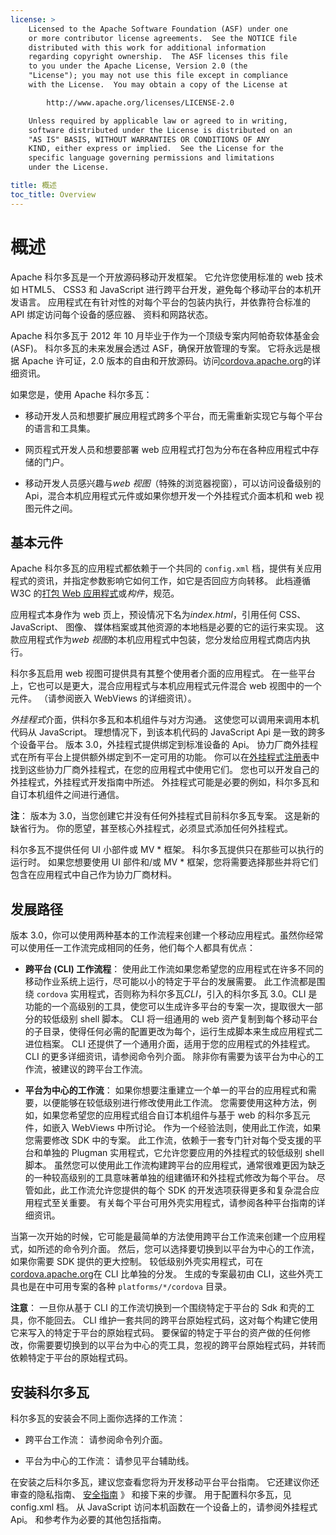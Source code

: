 ```yaml
---
license: >
    Licensed to the Apache Software Foundation (ASF) under one
    or more contributor license agreements.  See the NOTICE file
    distributed with this work for additional information
    regarding copyright ownership.  The ASF licenses this file
    to you under the Apache License, Version 2.0 (the
    "License"); you may not use this file except in compliance
    with the License.  You may obtain a copy of the License at

        http://www.apache.org/licenses/LICENSE-2.0

    Unless required by applicable law or agreed to in writing,
    software distributed under the License is distributed on an
    "AS IS" BASIS, WITHOUT WARRANTIES OR CONDITIONS OF ANY
    KIND, either express or implied.  See the License for the
    specific language governing permissions and limitations
    under the License.

title: 概述
toc_title: Overview
---
```


# 概述

Apache 科尔多瓦是一个开放源码移动开发框架。 它允许您使用标准的 web 技术如 HTML5、 CSS3 和 JavaScript 进行跨平台开发，避免每个移动平台的本机开发语言。 应用程式在有针对性的对每个平台的包装内执行，并依靠符合标准的 API 绑定访问每个设备的感应器、 资料和网路状态。

Apache 科尔多瓦于 2012 年 10 月毕业于作为一个顶级专案内阿帕奇软体基金会 (ASF)。 科尔多瓦的未来发展会透过 ASF，确保开放管理的专案。 它将永远是根据 Apache 许可证，2.0 版本的自由和开放源码。访问[cordova.apache.org][1]的详细资讯。

 [1]: http://cordova.apache.org

如果您是，使用 Apache 科尔多瓦：

*   移动开发人员和想要扩展应用程式跨多个平台，而无需重新实现它与每个平台的语言和工具集。

*   网页程式开发人员和想要部署 web 应用程式打包为分布在各种应用程式中存储的门户。

*   移动开发人员感兴趣与*web 视图*（特殊的浏览器视窗），可以访问设备级别的 Api，混合本机应用程式元件或如果你想开发一个外挂程式介面本机和 web 视图元件之间。

## 基本元件

Apache 科尔多瓦的应用程式都依赖于一个共同的 `config.xml` 档，提供有关应用程式的资讯，并指定参数影响它如何工作，如它是否回应方向转移。 此档遵循 W3C 的[打包 Web 应用程式][2]或*构件*，规范。

 [2]: http://www.w3.org/TR/widgets/

应用程式本身作为 web 页上，预设情况下名为*index.html*，引用任何 CSS、 JavaScript、 图像、 媒体档案或其他资源的本地档是必要的它的运行来实现。 这款应用程式作为*web 视图*的本机应用程式中包装，您分发给应用程式商店内执行。

科尔多瓦启用 web 视图可提供具有其整个使用者介面的应用程式。 在一些平台上，它也可以是更大，混合应用程式与本机应用程式元件混合 web 视图中的一个元件。 （请参阅嵌入 WebViews 的详细资讯）。

*外挂程式*介面，供科尔多瓦和本机组件与对方沟通。 这使您可以调用来调用本机代码从 JavaScript。 理想情况下，到该本机代码的 JavaScript Api 是一致的跨多个设备平台。 版本 3.0，外挂程式提供绑定到标准设备的 Api。 协力厂商外挂程式在所有平台上提供额外绑定到不一定可用的功能。 你可以在[外挂程式注册表][3]中找到这些协力厂商外挂程式，在您的应用程式中使用它们。 您也可以开发自己的外挂程式，外挂程式开发指南中所述。 外挂程式可能是必要的例如，科尔多瓦和自订本机组件之间进行通信。

 [3]: http://plugins.cordova.io

**注**： 版本为 3.0，当您创建它并没有任何外挂程式目前科尔多瓦专案。 这是新的缺省行为。 你的愿望，甚至核心外挂程式，必须显式添加任何外挂程式。

科尔多瓦不提供任何 UI 小部件或 MV * 框架。 科尔多瓦提供只在那些可以执行的运行时。 如果您想要使用 UI 部件和/或 MV * 框架，您将需要选择那些并将它们包含在应用程式中自己作为协力厂商材料。

## 发展路径

版本 3.0，你可以使用两种基本的工作流程来创建一个移动应用程式。虽然你经常可以使用任一工作流完成相同的任务，他们每个人都具有优点：

*   **跨平台 (CLI) 工作流程**： 使用此工作流如果您希望您的应用程式在许多不同的移动作业系统上运行，尽可能以小的特定于平台的发展需要。 此工作流都是围绕 `cordova` 实用程式，否则称为科尔多瓦*CLI*，引入的科尔多瓦 3.0。CLI 是功能的一个高级别的工具，使您可以生成许多平台的专案一次，提取很大一部分的较低级别 shell 脚本。 CLI 将一组通用的 web 资产复制到每个移动平台的子目录，使得任何必需的配置更改为每个，运行生成脚本来生成应用程式二进位档案。 CLI 还提供了一个通用介面，适用于您的应用程式的外挂程式。CLI 的更多详细资讯，请参阅命令列介面。 除非你有需要为该平台为中心的工作流，被建议的跨平台工作流。

*   **平台为中心的工作流**： 如果你想要注重建立一个单一的平台的应用程式和需要，以便能够在较低级别进行修改使用此工作流。 您需要使用这种方法，例如，如果您希望您的应用程式组合自订本机组件与基于 web 的科尔多瓦元件，如嵌入 WebViews 中所讨论。 作为一个经验法则，使用此工作流，如果您需要修改 SDK 中的专案。 此工作流，依赖于一套专门针对每个受支援的平台和单独的 Plugman 实用程式，它允许您要应用的外挂程式的较低级别 shell 脚本。 虽然您可以使用此工作流构建跨平台的应用程式，通常很难更因为缺乏的一种较高级别的工具意味著单独的组建循环和外挂程式修改为每个平台。 尽管如此，此工作流允许您提供的每个 SDK 的开发选项获得更多和复杂混合应用程式至关重要。 有关每个平台可用外壳实用程式，请参阅各种平台指南的详细资讯。

当第一次开始的时候，它可能是最简单的方法使用跨平台工作流来创建一个应用程式，如所述的命令列介面。 然后，您可以选择要切换到以平台为中心的工作流，如果你需要 SDK 提供的更大控制。 较低级别外壳实用程式，可在[cordova.apache.org][1]在 CLI 比单独的分发。 生成的专案最初由 CLI，这些外壳工具也是在中可用专案的各种 `platforms/*/cordova` 目录。

**注意**： 一旦你从基于 CLI 的工作流切换到一个围绕特定于平台的 Sdk 和壳的工具，你不能回去。 CLI 维护一套共同的跨平台原始程式码，这对每个构建它使用它来写入的特定于平台的原始程式码。 要保留的特定于平台的资产做的任何修改，你需要要切换到的以平台为中心的壳工具，忽视的跨平台原始程式码，并转而依赖特定于平台的原始程式码。

## 安装科尔多瓦

科尔多瓦的安装会不同上面你选择的工作流：

*   跨平台工作流： 请参阅命令列介面。

*   平台为中心的工作流： 请参见平台辅助线。

在安装之后科尔多瓦，建议您查看您将为开发移动平台平台指南。 它还建议你还审查的隐私指南、 [安全指南](../appdev/security/index.html) 》 和接下来的步骤。 用于配置科尔多瓦，见 config.xml 档。 从 JavaScript 访问本机函数在一个设备上的，请参阅外挂程式 Api。 和参考作为必要的其他包括指南。